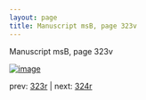 ```yaml
---
layout: page
title: Manuscript msB, page 323v
---
```


Manuscript msB, page 323v

[![image](http://www.homermultitext.org/iipsrv?OBJ=IIP,1.0&FIF=/project/homer/pyramidal/deepzoom/hmt/vbbifolio/pending/vb_323v_324r.tif&WID=100&CVT=JPEG)](http://www.homermultitext.org/ict2/?urn=urn:cite2:hmt:vbbifolio.pending:vb_323v_324r)

prev:  [323r](../323r) | next:  [324r](../324r)

